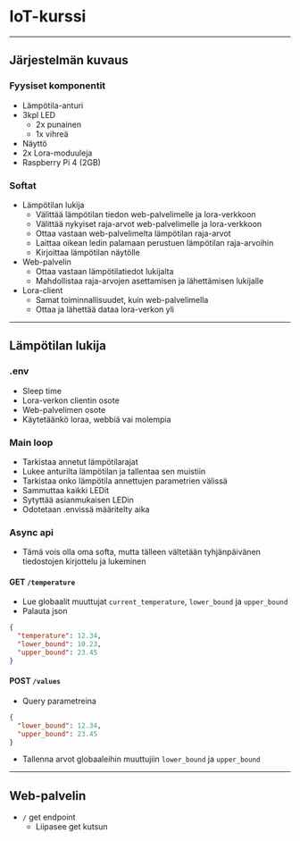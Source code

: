 # IoT-kurssi

---

## Järjestelmän kuvaus

### Fyysiset komponentit

- Lämpötila-anturi
- 3kpl LED
	- 2x punainen
    - 1x vihreä
- Näyttö
- 2x Lora-moduuleja
- Raspberry Pi 4 (2GB)

### Softat

- Lämpötilan lukija
  - Välittää lämpötilan tiedon web-palvelimelle ja lora-verkkoon
  - Välittää nykyiset raja-arvot web-palvelimelle ja lora-verkkoon
  - Ottaa vastaan web-palvelimelta lämpötilan raja-arvot
  - Laittaa oikean ledin palamaan perustuen lämpötilan raja-arvoihin
  - Kirjoittaa lämpötilan näytölle
- Web-palvelin
  - Ottaa vastaan lämpötilatiedot lukijalta
  - Mahdollistaa raja-arvojen asettamisen ja lähettämisen lukijalle
- Lora-client
  - Samat toiminnallisuudet, kuin web-palvelimella
  - Ottaa ja lähettää dataa lora-verkon yli

---

## Lämpötilan lukija

### .env

- Sleep time
- Lora-verkon clientin osote
- Web-palvelimen osote
- Käytetäänkö loraa, webbiä vai molempia

### Main loop

- Tarkistaa annetut lämpötilarajat
- Lukee anturilta lämpötilan ja tallentaa sen muistiin
- Tarkistaa onko lämpötila annettujen parametrien välissä
- Sammuttaa kaikki LEDit
- Sytyttää asianmukaisen LEDin
- Odotetaan .envissä määritelty aika

### Async api

- Tämä vois olla oma softa, mutta tälleen vältetään tyhjänpäivänen tiedostojen kirjottelu ja lukeminen

#### GET `/temperature`

- Lue globaalit muuttujat `current_temperature`, `lower_bound` ja `upper_bound`
- Palauta json

```json
{
  "temperature": 12.34,
  "lower_bound": 10.23,
  "upper_bound": 23.45
}
```

#### POST `/values`

- Query parametreina
```json
{
  "lower_bound": 12.34,
  "upper_bound": 23.45
}
```
- Tallenna arvot globaaleihin muuttujiin `lower_bound` ja `upper_bound`

---

## Web-palvelin

- `/` get endpoint
  - Liipasee get kutsun 
